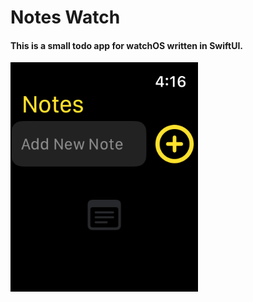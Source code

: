 # Notes Watch
#### This is a small todo app for watchOS written in SwiftUI. 

<img
  src="./watch-a.png"
  alt="Notes WatchOS App"
  title="Notes WatchOS App"
  style="display: inline-block; margin: 0 auto; max-width: 300px">

